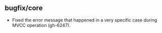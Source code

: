## bugfix/core

* Fixed the error message that happened in a very specific case during MVCC
  operation (gh-6247).
